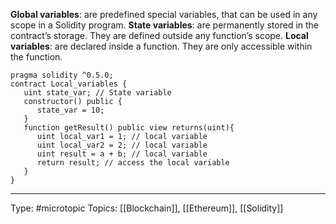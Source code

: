 **Global variables**: are predefined special variables, that can be used in any scope in a Solidity program. 
**State variables**: are permanently stored in the contract’s storage. They are defined outside any function’s scope.
**Local variables**: are declared inside a function. They are only accessible within the function.

```solidity
pragma solidity ^0.5.0;
contract Local_variables {
   uint state_var; // State variable
   constructor() public {
      state_var = 10;   
   }
   function getResult() public view returns(uint){
      uint local_var1 = 1; // local variable
      uint local_var2 = 2; // local variable
      uint result = a + b; // local variable
      return result; // access the local variable
   }
}
```

___
Type: #microtopic 
Topics: [[Blockchain]], [[Ethereum]], [[Solidity]]

